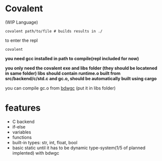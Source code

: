# Covalent
(WIP Language)
```
covalent path/to/file # builds results in ./
```

to enter the repl
```
covalent
```
**you need gcc installed in path to compile(repl included for now)**

**you only need the covalent exe and libs folder (they should be locatened in same folder) libs should contain runtime.o built from src/backend/c/std.c and gc.o, should be automatically built using cargo**

you can compile gc.o from [bdwgc](https://github.com/ivmai/bdwgc) (put it in libs folder) 

# features
- C backend
- if-else
- variables
- functions
- built-in types: str, int, float, bool
- basic static until it has to be dynamic type-system(1/5 of planned implented) with bdwgc
